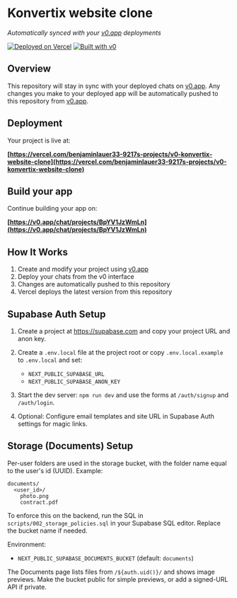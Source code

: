 # Konvertix website clone

*Automatically synced with your [v0.app](https://v0.app) deployments*

[![Deployed on Vercel](https://img.shields.io/badge/Deployed%20on-Vercel-black?style=for-the-badge&logo=vercel)](https://vercel.com/benjaminlauer33-9217s-projects/v0-konvertix-website-clone)
[![Built with v0](https://img.shields.io/badge/Built%20with-v0.app-black?style=for-the-badge)](https://v0.app/chat/projects/BpYV1JzWmLn)

## Overview

This repository will stay in sync with your deployed chats on [v0.app](https://v0.app).
Any changes you make to your deployed app will be automatically pushed to this repository from [v0.app](https://v0.app).

## Deployment

Your project is live at:

**[https://vercel.com/benjaminlauer33-9217s-projects/v0-konvertix-website-clone](https://vercel.com/benjaminlauer33-9217s-projects/v0-konvertix-website-clone)**

## Build your app

Continue building your app on:

**[https://v0.app/chat/projects/BpYV1JzWmLn](https://v0.app/chat/projects/BpYV1JzWmLn)**

## How It Works

1. Create and modify your project using [v0.app](https://v0.app)
2. Deploy your chats from the v0 interface
3. Changes are automatically pushed to this repository
4. Vercel deploys the latest version from this repository

## Supabase Auth Setup

1. Create a project at https://supabase.com and copy your project URL and anon key.
2. Create a `.env.local` file at the project root or copy `.env.local.example` to `.env.local` and set:

   - `NEXT_PUBLIC_SUPABASE_URL`
   - `NEXT_PUBLIC_SUPABASE_ANON_KEY`

3. Start the dev server: `npm run dev` and use the forms at `/auth/signup` and `/auth/login`.
4. Optional: Configure email templates and site URL in Supabase Auth settings for magic links.

## Storage (Documents) Setup

Per-user folders are used in the storage bucket, with the folder name equal to the user's id (UUID). Example:

```
documents/
  <user_id>/
    photo.png
    contract.pdf
```

To enforce this on the backend, run the SQL in `scripts/002_storage_policies.sql` in your Supabase SQL editor. Replace the bucket name if needed.

Environment:
- `NEXT_PUBLIC_SUPABASE_DOCUMENTS_BUCKET` (default: `documents`)

The Documents page lists files from `/${auth.uid()}/` and shows image previews. Make the bucket public for simple previews, or add a signed-URL API if private.
